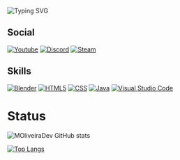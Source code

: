![Typing SVG](https://readme-typing-svg.demolab.com?font=roboto&size=25&pause=5000&color=F7D4BD&background=FF170900&width=592&height=79&lines=Hello%2C+my+name+is+Maicon+Oliver;I+have+18+yeas+old;I'm+a+fan+game+developer+at+game+jolt+;and+I'm+starting+my+career+as+a+programmer.;Be+Welcome!)

## Social 

[![Youtube](https://img.shields.io/badge/YouTube-FF0000?style=for-the-badge&logo=youtube&logoColor=white)](https://www.youtube.com/@maicon.pk3125) [![Discord](https://img.shields.io/badge/Discord-7289DA?style=for-the-badge&logo=discord&logoColor=white)](https://discord.com/users/themankok) [![Steam](https://img.shields.io/badge/Steam-000000?style=for-the-badge&logo=steam&logoColor=white)](https://steamcommunity.com/profiles/76561199239195951/)

## Skills

[![Blender](https://img.shields.io/badge/blender-%23F5792A.svg?style=for-the-badge&logo=blender&logoColor=white)](https://www.blender.org/) [![HTML5](https://img.shields.io/badge/HTML5-E34F26?style=for-the-badge&logo=html5&logoColor=white)](https://developer.mozilla.org/en-US/docs/Glossary/HTML5/) [![CSS](https://img.shields.io/badge/CSS3-1572B6?style=for-the-badge&logo=css3&logoColor=white)](https://developer.mozilla.org/en-US/docs/Web/CSS) [![Java](https://img.shields.io/badge/Java-ED8B00?style=for-the-badge&logo=openjdk&logoColor=whitehttps://img.shields.io/badge/blender-%23F5792A.svg?style=for-the-badge&logo=blender&logoColor=whit)](https://www.oracle.com/br/java/technologies/downloads/) [![Visual Studio Code](https://img.shields.io/badge/Visual_Studio_Code-0078D4?style=for-the-badge&logo=visual%20studio%20code&logoColor=white)](https://code.visualstudio.com/)

# Status

![MOliveiraDev GitHub stats](https://github-readme-stats.vercel.app/api?username=MOliveiraDev&show_icons=true&theme=dracula)

[![Top Langs](https://github-readme-stats.vercel.app/api/top-langs/?username=MOliveiraDev)](https://github.com/MOliveiraDev/github-readme-stats)


